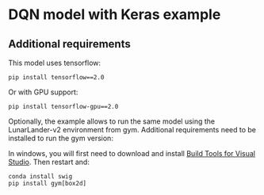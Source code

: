 # DQN model with Keras example

## Additional requirements

This model uses tensorflow:

```console
pip install tensorflow==2.0
```

Or with GPU support:

```console
pip install tensorflow-gpu==2.0
```

Optionally, the example allows to run the same model using the LunarLander-v2 environment from gym. Additional requirements need to be installed to run the gym version:

In windows, you will first need to download and install [Build Tools for Visual Studio](https://www.scivision.dev/python-windows-visual-c-14-required/). Then restart and:

```console
conda install swig
pip install gym[box2d]
```
